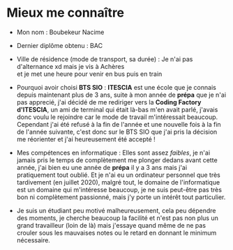 # Mieux me connaître #

- Mon nom : Boubekeur Nacime

- Dernier diplôme obtenu : BAC

- Ville de résidence (mode de transport, sa durée) : Je n'ai pas d'alternance xd mais je vis à Achères <br>et je met une heure pour venir en bus puis en train

- Pourquoi avoir choisi **BTS SIO** : **ITESCIA** est une école que je connais depuis maintenant plus de 3 ans, suite à mon année de **prépa** que je n'ai pas apprecié, j'ai décidé de me rediriger vers la **Coding Factory d'ITESCIA**, un ami de terminal qui était là-bas m'en avait parlé, j'avais donc voulu le rejoindre car le mode de travail m'intéressait beaucoup.
Cependant j'ai été refusé à la fin de l'année et une nouvelle fois à la fin de l'année suivante, c'est donc sur le BTS SIO que j'ai pris la décision me réorienter et j'ai heureusement été accepté ! 

- Mes compétences en informatique : Elles sont assez *faibles*, je n'ai jamais pris le temps de complètement me plonger dedans avant cette année, j'ai bien eu une année de **prépa** il y a 3 ans mais j'ai pratiquement tout oublié. Et je n'ai eu un ordinateur personnel que très tardivement (en juillet 2020), malgré tout, le domaine de l'informatique est un domaine qui m'intéresse beaucoup, je ne suis peut-être pas très bon ni complètement passionné, mais j'y porte un intérêt tout particulier.


- Je suis un étudiant peu motivé malheureusement, cela peu dépendre des moments, je cherche beaucoup la facilité et n'est pas non plus un grand travailleur (loin de là) mais j'essaye quand même de ne pas crouler sous les mauvaises notes ou le retard en donnant le minimum nécessaire.
